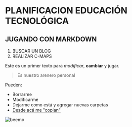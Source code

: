 # PLANIFICACION EDUCACIÓN TECNOLÓGICA

## JUGANDO CON MARKDOWN

1. BUSCAR UN BLOG
2. REALIZAR C-MAPS

Este es un primer texto para *modificar*, **cambiar** y jugar.



> Es nuestro arenero personal

Pueden:

- Borrarme
- Modificarme
- Dejarme como está y agregar nuevas carpetas
- [Desde acá me "copian"](https://github.com/acercadelaeducacion/GitHub-Para-Todos/fork)

![beemo](http://media.giphy.com/media/Uoyf084JYOblK/giphy.gif "Este texto aparece cuando el mouse está sobre la imagen")

